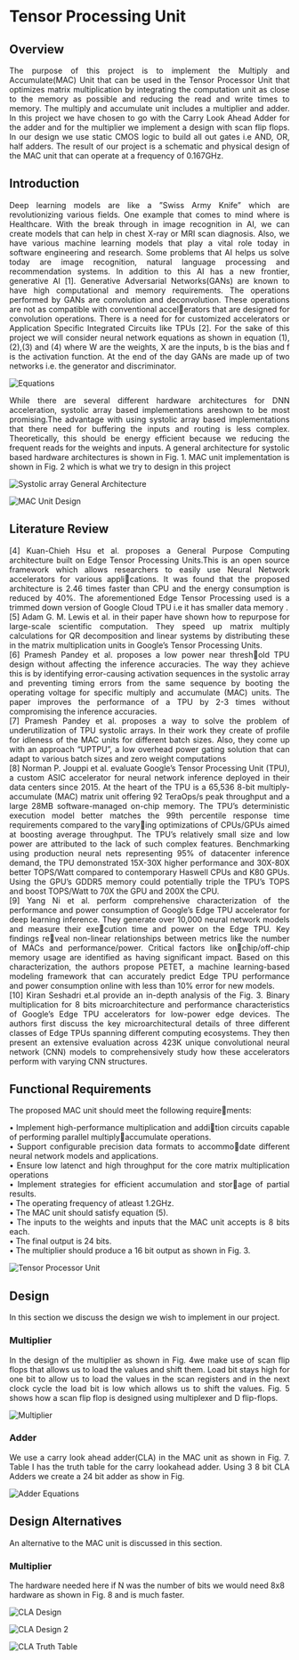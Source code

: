 # Tensor Processing Unit
## Overview
<div style='text-align: justify;'>
The purpose of this project is to implement the
Multiply and Accumulate(MAC) Unit that can be used in the
Tensor Processor Unit that optimizes matrix multiplication by
integrating the computation unit as close to the memory as
possible and reducing the read and write times to memory. The
multiply and accumulate unit includes a multiplier and adder.
In this project we have chosen to go with the Carry Look Ahead
Adder for the adder and for the multiplier we implement a design
with scan flip flops. In our design we use static CMOS logic to
build all out gates i.e AND, OR, half adders. The result of our
project is a schematic and physical design of the MAC unit that
can operate at a frequency of 0.167GHz.
</div>

## Introduction
<div style='text-align: justify;'>
Deep learning models are like a ”Swiss Army Knife”
which are revolutionizing various fields. One example that
comes to mind where is Healthcare. With the break through
in image recognition in AI, we can create models that can
help in chest X-ray or MRI scan diagnosis. Also, we have
various machine learning models that play a vital role today
in software engineering and research. Some problems that AI
helps us solve today are image recognition, natural language
processing and recommendation systems. In addition to this
AI has a new frontier, generative AI [1].
Generative Adversarial Networks(GANs) are known to have
high computational and memory requirements. The operations
performed by GANs are convolution and deconvolution. These
operations are not as compatible with conventional accelerators that are designed for convolution operations. There
is a need for for customized accelerators or Application
Specific Integrated Circuits like TPUs [2]. For the sake of this
project we will consider neural network equations as shown
in equation (1),(2),(3) and (4) where W are the weights, X are
the inputs, b is the bias and f is the activation function. At the
end of the day GANs are made up of two networks i.e. the
generator and discriminator.
</div>

![Equations](img/Screenshot%202024-05-17%20224230.png)
<div style='text-align: justify;'>
While there are several different hardware architectures for
DNN acceleration, systolic array based implementations areshown to be most promising.The advantage with using systolic array based implementations that there need for buffering
the inputs and routing is less complex. Theoretically, this
should be energy efficient because we reducing the frequent
reads for the weights and inputs. A general architecture for
systolic based hardware architectures is shown in Fig. 1. MAC
unit implementation is shown in Fig. 2 which is what we try
to design in this project
</div>

![Systolic array General Architecture](./img/Screenshot%202024-06-05%20222645.png)

![MAC Unit Design](./img/Screenshot%202024-06-05%20222800.png)

## Literature Review


<div style='text-align: justify;'>
[4] Kuan-Chieh Hsu et al. proposes a General Purpose
Computing architecture built on Edge Tensor Processing Units.This is an open source framework which allows researchers
to easily use Neural Network accelerators for various applications. It was found that the proposed architecture is 2.46
times faster than CPU and the energy consumption is reduced
by 40%. The aforementioned Edge Tensor Processing used is a
trimmed down version of Google Cloud TPU i.e it has smaller
data memory .
</div>
<div style='text-align: justify;'>
[5] Adam G. M. Lewis et al. in their paper have shown how
to repurpose for large-scale scientific computation. They speed
up matrix multiply calculations for QR decomposition and
linear systems by distributing these in the matrix multiplication
units in Google’s Tensor Processing Units.
</div>
<div style='text-align: justify;'>
[6] Pramesh Pandey et al. proposes a low power near threshold TPU design without affecting the inference accuracies. The
way they achieve this is by identifying error-causing activation
sequences in the systolic array and preventing timing errors
from the same sequence by booting the operating voltage
for specific multiply and accumulate (MAC) units. The paper
improves the performance of a TPU by 2-3 times without
compromising the inference accuracies.
</div>
<div style='text-align: justify;'>
[7] Pramesh Pandey et al. proposes a way to solve the
problem of underutilization of TPU systolic arrays. In their
work they create of profile for idleness of the MAC units for
different batch sizes. Also, they come up with an approach
“UPTPU”, a low overhead power gating solution that can adapt
to various batch sizes and zero weight computations
</div>
<div style='text-align: justify;'>
[8] Norman P. Jouppi et al. evaluate Google’s Tensor
Processing Unit (TPU), a custom ASIC accelerator for neural
network inference deployed in their data centers since 2015.
At the heart of the TPU is a 65,536 8-bit multiply-accumulate
(MAC) matrix unit offering 92 TeraOps/s peak throughput
and a large 28MB software-managed on-chip memory. The
TPU’s deterministic execution model better matches the 99th
percentile response time requirements compared to the varying optimizations of CPUs/GPUs aimed at boosting average
throughput. The TPU’s relatively small size and low power are
attributed to the lack of such complex features. Benchmarking
using production neural nets representing 95% of datacenter
inference demand, the TPU demonstrated 15X-30X higher
performance and 30X-80X better TOPS/Watt compared to
contemporary Haswell CPUs and K80 GPUs. Using the GPU’s
GDDR5 memory could potentially triple the TPU’s TOPS and
boost TOPS/Watt to 70X the GPU and 200X the CPU.
</div>
<div style='text-align: justify;'>
[9] Yang Ni et al. perform comprehensive characterization
of the performance and power consumption of Google’s Edge
TPU accelerator for deep learning inference. They generate
over 10,000 neural network models and measure their execution time and power on the Edge TPU. Key findings reveal non-linear relationships between metrics like the number
of MACs and performance/power. Critical factors like onchip/off-chip memory usage are identified as having significant
impact. Based on this characterization, the authors propose
PETET, a machine learning-based modeling framework that
can accurately predict Edge TPU performance and power
consumption online with less than 10% error for new models.
</div>
<div style='text-align: justify;'>
[10] Kiran Seshadri et.al provide an in-depth analysis of the
Fig. 3. Binary multiplication for 8 bits
microarchitecture and performance characteristics of Google’s
Edge TPU accelerators for low-power edge devices. The
authors first discuss the key microarchitectural details of three
different classes of Edge TPUs spanning different computing
ecosystems. They then present an extensive evaluation across
423K unique convolutional neural network (CNN) models to
comprehensively study how these accelerators perform with
varying CNN structures.
</div>

## Functional Requirements

The proposed MAC unit should meet the following requirements:
<div style='text-align: justify;'>
• Implement high-performance multiplication and addition circuits capable of performing parallel multiplyaccumulate operations.
</div>
<div style='text-align: justify;'>
• Support configurable precision data formats to accommodate different neural network models and applications.
</div>
<div style='text-align: justify;'>
• Ensure low latenct and high throughput for the core
matrix multiplication operations
</div>
<div style='text-align: justify;'>
• Implement strategies for efficient accumulation and storage of partial results.
</div>
<div style='text-align: justify;'>
• The operating frequency of atleast 1.2GHz.
</div>
<div style='text-align: justify;'>
• The MAC unit should satisfy equation (5).
</div>
<div style='text-align: justify;'>
• The inputs to the weights and inputs that the MAC unit
accepts is 8 bits each.
</div>
<div style='text-align: justify;'>
• The final output is 24 bits.
</div>
<div style='text-align: justify;'>
• The multiplier should produce a 16 bit output as shown
in Fig. 3.
</div>


![Tensor Processor Unit](./img/Screenshot%202024-06-05%20224412.png)

## Design
In this section we discuss the design we wish to implement in our project.

### Multiplier

<div style='text-align: justify;'>
In the design of the multiplier as shown in Fig. 4we make
use of scan flip flops that allows us to load the values and
shift them. Load bit stays high for one bit to allow us to load
the values in the scan registers and in the next clock cycle the load bit is low which allows us to shift the values. Fig. 5
shows how a scan flip flop is designed using multiplexer and
D flip-flops.
</div>

![Multiplier](./img/Screenshot%202024-06-05%20230828.png)

### Adder
<div style='text-align: justify;'>
We use a carry look ahead adder(CLA) in the MAC unit
as shown in Fig. 7. Table I has the truth table for the carry
lookahead adder. Using 3 8 bit CLA Adders we create a 24
bit adder as show in Fig.
</div>

![Adder Equations](./img/Screenshot%202024-06-05%20231225.png)

## Design Alternatives
An alternative to the MAC unit is discussed in this section.

### Multiplier
The hardware needed here if N was the number of bits we
would need 8x8 hardware as shown in Fig. 8 and is much
faster.

![CLA Design](./img/Screenshot%202024-06-05%20232338.png)

![CLA Design 2](./img/Screenshot%202024-06-05%20232851.png)

![CLA Truth Table](./img/Screenshot%202024-06-05%20232953.png)

